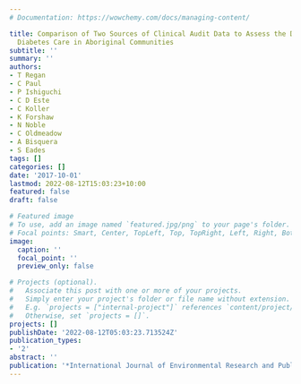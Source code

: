 ```yaml
---
# Documentation: https://wowchemy.com/docs/managing-content/

title: Comparison of Two Sources of Clinical Audit Data to Assess the Delivery of
  Diabetes Care in Aboriginal Communities
subtitle: ''
summary: ''
authors:
- T Regan
- C Paul
- P Ishiguchi
- C D Este
- C Koller
- K Forshaw
- N Noble
- C Oldmeadow
- A Bisquera
- S Eades
tags: []
categories: []
date: '2017-10-01'
lastmod: 2022-08-12T15:03:23+10:00
featured: false
draft: false

# Featured image
# To use, add an image named `featured.jpg/png` to your page's folder.
# Focal points: Smart, Center, TopLeft, Top, TopRight, Left, Right, BottomLeft, Bottom, BottomRight.
image:
  caption: ''
  focal_point: ''
  preview_only: false

# Projects (optional).
#   Associate this post with one or more of your projects.
#   Simply enter your project's folder or file name without extension.
#   E.g. `projects = ["internal-project"]` references `content/project/deep-learning/index.md`.
#   Otherwise, set `projects = []`.
projects: []
publishDate: '2022-08-12T05:03:23.713524Z'
publication_types:
- '2'
abstract: ''
publication: '*International Journal of Environmental Research and Public Health*'
---
```

